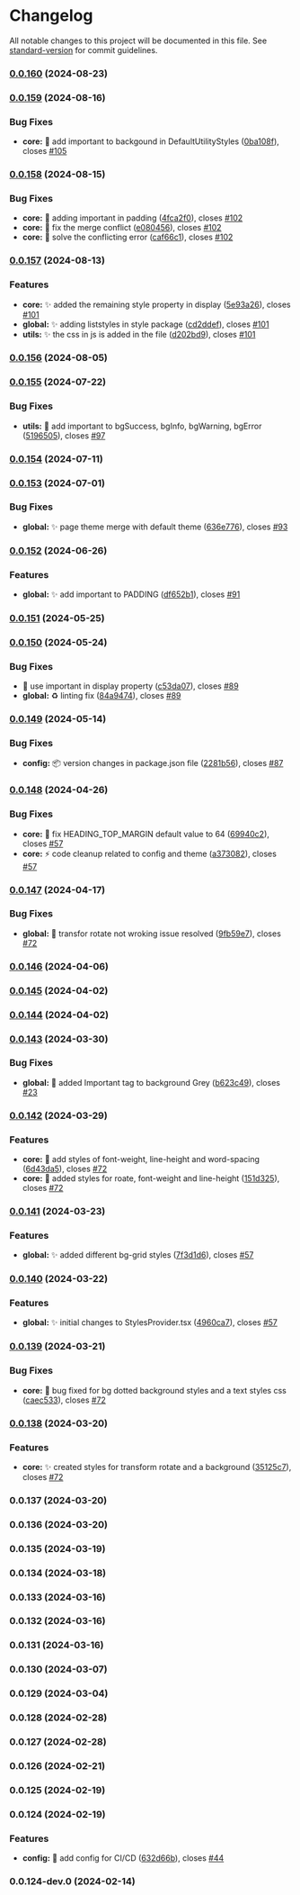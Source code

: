 # Changelog

All notable changes to this project will be documented in this file. See [standard-version](https://github.com/conventional-changelog/standard-version) for commit guidelines.

### [0.0.160](https://github.com/wrappid/styles/compare/v0.0.159...v0.0.160) (2024-08-23)

### [0.0.159](https://github.com/wrappid/styles/compare/v0.0.158...v0.0.159) (2024-08-16)


### Bug Fixes

* **core:** :bug: add important to backgound in DefaultUtilityStyles ([0ba108f](https://github.com/wrappid/styles/commit/0ba108fef77d9e9b052ebcc9595938718943d71b)), closes [#105](https://github.com/wrappid/styles/issues/105)

### [0.0.158](https://github.com/wrappid/styles/compare/v0.0.157...v0.0.158) (2024-08-15)


### Bug Fixes

* **core:** :bug: adding important in padding ([4fca2f0](https://github.com/wrappid/styles/commit/4fca2f034cc9b8ecd578b270a02a667e13856d2c)), closes [#102](https://github.com/wrappid/styles/issues/102)
* **core:** :bug: fix the merge conflict ([e080456](https://github.com/wrappid/styles/commit/e080456ae3c49e655ba86bc67bdd91151560465a)), closes [#102](https://github.com/wrappid/styles/issues/102)
* **core:** :bug: solve the conflicting error ([caf66c1](https://github.com/wrappid/styles/commit/caf66c13d853681375900cd43b8419c66d36ce4a)), closes [#102](https://github.com/wrappid/styles/issues/102)

### [0.0.157](https://github.com/wrappid/styles/compare/v0.0.156...v0.0.157) (2024-08-13)


### Features

* **core:** :sparkles: added the remaining style property in display ([5e93a26](https://github.com/wrappid/styles/commit/5e93a26d38cd96ca7fa065d7499de394247a30f4)), closes [#101](https://github.com/wrappid/styles/issues/101)
* **global:** :sparkles: adding liststyles in style package ([cd2ddef](https://github.com/wrappid/styles/commit/cd2ddefda6f51d2316f47031af4407551571392e)), closes [#101](https://github.com/wrappid/styles/issues/101)
* **utils:** :sparkles: the css in js is added in the file ([d202bd9](https://github.com/wrappid/styles/commit/d202bd9af223401d50dc2d312e8b98487c36d558)), closes [#101](https://github.com/wrappid/styles/issues/101)

### [0.0.156](https://github.com/wrappid/styles/compare/v0.0.155...v0.0.156) (2024-08-05)

### [0.0.155](https://github.com/wrappid/styles/compare/v0.0.154...v0.0.155) (2024-07-22)


### Bug Fixes

* **utils:** :lipstick: add important to bgSuccess, bgInfo, bgWarning, bgError ([5196505](https://github.com/wrappid/styles/commit/5196505c86a59b77b91ce67cf6bdb8ac002b5179)), closes [#97](https://github.com/wrappid/styles/issues/97)

### [0.0.154](https://github.com/wrappid/styles/compare/v0.0.153...v0.0.154) (2024-07-11)

### [0.0.153](https://github.com/wrappid/styles/compare/v0.0.152...v0.0.153) (2024-07-01)


### Bug Fixes

* **global:** :sparkles: page theme merge with default theme ([636e776](https://github.com/wrappid/styles/commit/636e7764c37db4ec18d4cd3cb4c0ca2fa5971ea9)), closes [#93](https://github.com/wrappid/styles/issues/93)

### [0.0.152](https://github.com/wrappid/styles/compare/v0.0.151...v0.0.152) (2024-06-26)


### Features

* **global:** :sparkles: add important to PADDING ([df652b1](https://github.com/wrappid/styles/commit/df652b134cbc41f9572311d436e764390b8910ec)), closes [#91](https://github.com/wrappid/styles/issues/91)

### [0.0.151](https://github.com/wrappid/styles/compare/v0.0.150...v0.0.151) (2024-05-25)

### [0.0.150](https://github.com/wrappid/styles/compare/v0.0.149...v0.0.150) (2024-05-24)


### Bug Fixes

* :bug: use important in display property ([c53da07](https://github.com/wrappid/styles/commit/c53da0734a0fdc1f68d931a79429e8bf102bcbbb)), closes [#89](https://github.com/wrappid/styles/issues/89)
* **global:** :recycle: linting fix ([84a9474](https://github.com/wrappid/styles/commit/84a9474d226e77d129149c1e5ef0bd0143446f8b)), closes [#89](https://github.com/wrappid/styles/issues/89)

### [0.0.149](https://github.com/wrappid/styles/compare/v0.0.148...v0.0.149) (2024-05-14)


### Bug Fixes

* **config:** 📦 version changes in package.json file ([2281b56](https://github.com/wrappid/styles/commit/2281b56ac9323d7033092127ac97ce8520e970de)), closes [#87](https://github.com/wrappid/styles/issues/87)

### [0.0.148](https://github.com/wrappid/styles/compare/v0.0.147...v0.0.148) (2024-04-26)


### Bug Fixes

* **core:** :art: fix HEADING_TOP_MARGIN default value to 64 ([69940c2](https://github.com/wrappid/styles/commit/69940c2161c3bb87ee6af16178c939e29fabf714)), closes [#57](https://github.com/wrappid/styles/issues/57)
* **core:** :zap: code cleanup related to config and theme ([a373082](https://github.com/wrappid/styles/commit/a37308208a9364c1cd70d2cd15562988b9464042)), closes [#57](https://github.com/wrappid/styles/issues/57)

### [0.0.147](https://github.com/wrappid/styles/compare/v0.0.146...v0.0.147) (2024-04-17)


### Bug Fixes

* **global:** :bug: transfor rotate not wroking issue resolved ([9fb59e7](https://github.com/wrappid/styles/commit/9fb59e710f6106ca6e37bf5781cd4ef91cae3732)), closes [#72](https://github.com/wrappid/styles/issues/72)

### [0.0.146](https://github.com/wrappid/styles/compare/v0.0.145...v0.0.146) (2024-04-06)

### [0.0.145](https://github.com/wrappid/styles/compare/v0.0.144...v0.0.145) (2024-04-02)

### [0.0.144](https://github.com/wrappid/styles/compare/v0.0.143...v0.0.144) (2024-04-02)

### [0.0.143](https://github.com/wrappid/styles/compare/v0.0.142...v0.0.143) (2024-03-30)


### Bug Fixes

* **global:** :bug: added Important tag to background Grey ([b623c49](https://github.com/wrappid/styles/commit/b623c492980e4e8a538f60ca20bc996ead9cf895)), closes [#23](https://github.com/wrappid/styles/issues/23)

### [0.0.142](https://github.com/wrappid/styles/compare/v0.0.141...v0.0.142) (2024-03-29)


### Features

* **core:** :memo: add styles of font-weight, line-height and word-spacing ([6d43da5](https://github.com/wrappid/styles/commit/6d43da518c069c22d37a59343a5b0541a0458e26)), closes [#72](https://github.com/wrappid/styles/issues/72)
* **core:** :memo: added styles for roate, font-weight and line-height ([151d325](https://github.com/wrappid/styles/commit/151d325dbe3fcba2106a04cac4fc426fcc1f5703)), closes [#72](https://github.com/wrappid/styles/issues/72)

### [0.0.141](https://github.com/wrappid/styles/compare/v0.0.140...v0.0.141) (2024-03-23)


### Features

* **global:** :sparkles: added different bg-grid styles ([7f3d1d6](https://github.com/wrappid/styles/commit/7f3d1d66fdbc87fa4165c00f480643e586d27d0d)), closes [#57](https://github.com/wrappid/styles/issues/57)

### [0.0.140](https://github.com/wrappid/styles/compare/v0.0.139...v0.0.140) (2024-03-22)


### Features

* **global:** :sparkles: initial changes to StylesProvider.tsx ([4960ca7](https://github.com/wrappid/styles/commit/4960ca74bd02a2ff653927cf3b756fafee532687)), closes [#57](https://github.com/wrappid/styles/issues/57)

### [0.0.139](https://github.com/wrappid/styles/compare/v0.0.138...v0.0.139) (2024-03-21)


### Bug Fixes

* **core:** :bug: bug fixed for bg dotted background styles and a text styles css ([caec533](https://github.com/wrappid/styles/commit/caec53349348798a93ec050b912299398d5a6d9f)), closes [#72](https://github.com/wrappid/styles/issues/72)

### [0.0.138](https://github.com/wrappid/styles/compare/v0.0.137...v0.0.138) (2024-03-20)


### Features

* **core:** :sparkles: created styles for transform rotate and a background ([35125c7](https://github.com/wrappid/styles/commit/35125c71bb873c88314d65222755735339b7a5b0)), closes [#72](https://github.com/wrappid/styles/issues/72)

### 0.0.137 (2024-03-20)

### 0.0.136 (2024-03-20)

### 0.0.135 (2024-03-19)

### 0.0.134 (2024-03-18)

### 0.0.133 (2024-03-16)

### 0.0.132 (2024-03-16)

### 0.0.131 (2024-03-16)

### 0.0.130 (2024-03-07)

### 0.0.129 (2024-03-04)

### 0.0.128 (2024-02-28)

### 0.0.127 (2024-02-28)

### 0.0.126 (2024-02-21)

### 0.0.125 (2024-02-19)

### 0.0.124 (2024-02-19)


### Features

* **config:** :wrench: add config for CI/CD ([632d66b](https://github.com/wrappid/styles/commit/632d66b906770a659ffeaf80f31e8e11f5a37110)), closes [#44](https://github.com/wrappid/styles/issues/44)

### 0.0.124-dev.0 (2024-02-14)
